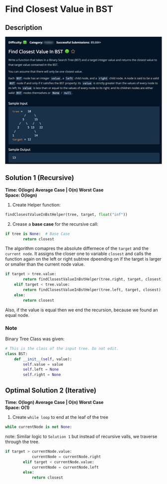 # Find Closest Value in BST

## Description

![description](./desc.png)

## Solution 1 (Recursive)

**Time: O(logn) Average Case | O(n) Worst Case** <br/>
**Space: O(logn)** <br/>

1. Create Helper function:

```py
findClosestValueInBstHelper(tree, target, float("inf"))
```

2. Crease a **base case** for the recursive call:

```py
if tree is None:  # Base Case
        return closest
```

The algorithm comapres the absolute differnece of the `target` and the `current node`. It assigns the closer one to variable `closest` and calls the function again on the left or right subtree dpeending on if the target is larger or smaller than the current node value. <br/>

```py
if target > tree.value:
        return findClosestValueInBstHelper(tree.right, target, closest)
    elif target < tree.value:
        return findClosestValueInBstHelper(tree.left, target, closest)
    else:
        return closest
```

Also, if the value is equal then we end the recursion, because we found an equal node.

### Note

Binary Tree Class was given:

```py
# This is the class of the input tree. Do not edit.
class BST:
    def __init__(self, value):
        self.value = value
        self.left = None
        self.right = None
```

## Optimal Solution 2 (Iterative)

**Time: O(logn) Average Case | O(n) Worst Case** <br/>
**Space: O(1)** <br/>

1. Create `while loop` to end at the leaf of the tree

```py
while currentNode is not None:
```

note: Similar logic to `Solution 1` but instead of recursive valls, we traverse through the tree.

```py
if target > currentNode.value:
            currentNode = currentNode.right
        elif target < currentNode.value:
            currentNode = currentNode.left
        else:
            return closest
```
